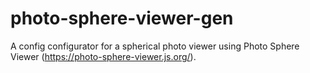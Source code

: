 # photo-sphere-viewer-gen
A config configurator for a spherical photo viewer using Photo Sphere Viewer (https://photo-sphere-viewer.js.org/).
